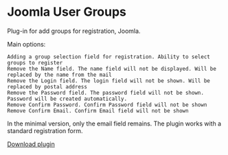 Joomla User Groups
=============

Plug-in for add groups for registration, Joomla.

Main options:

    Adding a group selection field for registration. Ability to select groups to register
    Remove the Name field. The name field will not be displayed. Will be replaced by the name from the mail
    Remove the Login field. The login field will not be shown. Will be replaced by postal address
    Remove the Password field. The password field will not be shown. Password will be created automatically.
    Remove Confirm Password. Confirm Password field will not be shown
    Remove Confirm Email. Confirm Email field will not be shown

In the minimal version, only the email field remains. The plugin works with a standard registration form.

[Download plugin](https://github.com/vlasenkofedor/usergroup/archive/master.zip)
